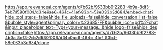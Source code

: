 https://app.relevanceai.com/agents/d7b62b/9633bb9f2283-4b9a-8df3-7eb7d580f008/d34e9ae6-464c-41ef-83b4-58e033b3d684/embed-chat?hide_tool_steps=false&hide_file_uploads=false&hide_conversation_list=false&bubble_style=agent&primary_color=%23685FFF&bubble_icon=pd%2Fchat&input_placeholder_text=Type+your+message...&hide_logo=false&hide_description=false
https://app.relevanceai.com/agents/d7b62b/9633bb9f2283-4b9a-8df3-7eb7d580f008/d34e9ae6-464c-41ef-83b4-58e033b3d684/clone
